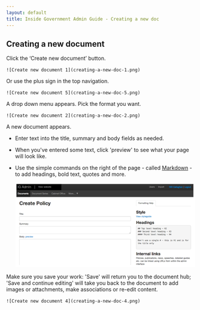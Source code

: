 ```yaml
---
layout: default
title: Inside Government Admin Guide - Creating a new doc
---
```


## Creating a new document

Click the ‘Create new document’ button.

	![Create new document 1](creating-a-new-doc-1.png)
	
Or use the plus sign in the top navigation.

	![Create new document 5](creating-a-new-doc-5.png)
	

A drop down menu appears. Pick the format you want.

	![Create new document 2](creating-a-new-doc-2.png)
	
A new document appears.

* Enter text into the title, summary and body fields as needed.
* When you've entered some text, click 'preview' to see what your page will look like.
* Use the simple commands on the right of the page - called [Markdown](/inside-government-admin-guide/creating-documents/markdown.html) - to add headings, bold text, quotes and more.

	![Create new document 3](creating-a-new-doc-3.png)
	
Make sure you save your work: 'Save' will return you to the document hub; 'Save and continue editing' will take you back to the document to add images or attachments, make associations or re-edit content.

	![Create new document 4](creating-a-new-doc-4.png)


